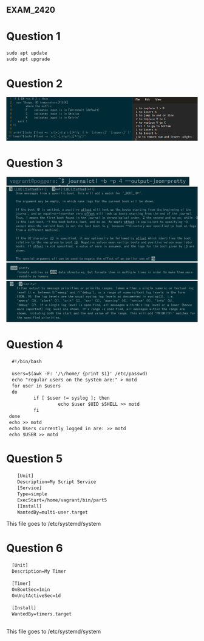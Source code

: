 ## EXAM_2420

# Question 1
```
sudo apt update
sudo apt upgrade
```

# Question 2
![question2](./images/question2.png)

# Question 3
![question3](./images/question3.png)
![question3](./images/journalctlboot.png)
![question3](./images/journalctljson.png)
![](./images/journalctlprio.png)
# Question 4
```
  #!/bin/bash
  
  users=$(awk -F: '/\/home/ {print $1}' /etc/passwd)
  echo "regular users on the system are:" > motd
  for user in $users
  do
          if [ $user != syslog ]; then
                   echo $user $UID $SHELL >> motd
          fi
 done
 echo >> motd
 echo Users currently logged in are: >> motd
 echo $USER >> motd
 ```

# Question 5
```
    [Unit]
    Description=My Script Service
    [Service]
    Type=simple
    ExecStart=/home/vagrant/bin/part5
    [Install]
    WantedBy=multi-user.target
```
This file goes to /etc/systemd/system

# Question 6
```
  [Unit]
  Description=My Timer
  
  [Timer]
  OnBootSec=1min
  OnUnitActiveSec=1d
  
  [Install]
  WantedBy=timers.target
                       
```
This file goes to /etc/systemd/system
